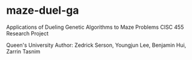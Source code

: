 # maze-duel-ga
Applications of Dueling Genetic Algorithms to Maze Problems
CISC 455 Research Project

Queen's University
Author: Zedrick Serson, Youngjun Lee, Benjamin Hui, Zarrin Tasnim
